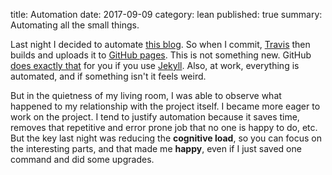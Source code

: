 title: Automation
date: 2017-09-09
category: lean
published: true
summary: Automating all the small things.

Last night I decided to automate [this blog](https://github.com/graffic/javiergr). So when I commit, [Travis](https://travis-ci.org/graffic/javiergr) then builds and uploads it to [GitHub pages](https://pages.github.com). This is not something new. GitHub [does exactly that](https://help.github.com/articles/using-jekyll-as-a-static-site-generator-with-github-pages/) for you if you use [Jekyll](https://jekyllrb.com). Also, at work, everything is automated, and if something isn't it feels weird.

But in the quietness of my living room, I was able to observe what happened to my relationship with the project itself. I became more eager to work on the project. I tend to justify automation because it saves time, removes that repetitive and error prone job that no one is happy to do, etc. But the key last night was reducing the **cognitive load**, so you can focus on the interesting parts, and that made me **happy**, even if I just saved one command and did some upgrades.

